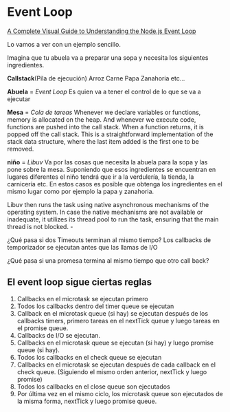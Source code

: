 # Event Loop

[A Complete Visual Guide to Understanding the Node.js Event Loop](https://www.builder.io/blog/visual-guide-to-nodejs-event-loop)

Lo vamos a ver con un ejemplo sencillo.

Imagina que tu abuela va a preparar una sopa y necesita los siguientes ingredientes.

**Callstack**(Pila de ejecución)
Arroz
Carne
Papa
Zanahoria
etc...

**Abuela** = _Event Loop_
Es quien va a tener el control de lo que se va a ejecutar

**Mesa** = _Cola de tareas_
Whenever we declare variables or functions, memory is allocated on the heap. And whenever we execute code, functions are pushed into the call stack.
When a function returns, it is popped off the call stack. This is a straightforward implementation of the stack data structure, where the last item added is the first one to be removed.

**niño** = _Libuv_
Va por las cosas que necesita la abuela para la sopa y las pone sobre la mesa.  Suponiendo que esos ingredientes se encuentran en lugares diferentes el niño tendrá que ir a la verdulería, la tienda, la carnicería etc. En estos casos es posible que obtenga los ingredientes en el mismo lugar como por ejemplo la papa y zanahoria.

Libuv then runs the task using native asynchronous mechanisms of the operating system. In case the native mechanisms are not available or inadequate, it utilizes its thread pool to run the task, ensuring that the main thread is not blocked. -

¿Qué pasa si dos Timeouts terminan al mismo tiempo?
        Los callbacks de temporizador se ejecutan antes que las llamas de I/O


¿Qué pasa si una promesa termina al mismo tiempo que otro call back?

## El event loop sigue ciertas reglas

1. Callbacks en el microtask se ejecutan primero
2. Todos los callbacks dentro del timer queue se ejecutan
3. Callback en el microtask queue (si hay) se ejecutan después de los callbacks timers, primero tareas en el nextTick queue y luego tareas en el promise queue.
4. Callbacks de I/O se ejecutan.
5. Callbacks en el microtask queue se ejecutan (si hay) y luego promise queue (si hay).
6. Todos los callbacks en el check queue se ejecutan 
7. Callbacks en el microtask se ejecutan después de cada callback en el check queue. (Siguiendo el mismo orden anterior, nextTick y luego promise)
8. Todos los callbacks en el close queue son ejecutados
9. Por última vez en el mismo ciclo, los microtask queue son ejecutados de la misma forma, nextTick y luego promise queue.